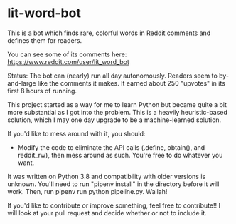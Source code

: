 # lit-word-bot
This is a bot which finds rare, colorful words in Reddit comments and defines them for readers.

You can see some of its comments here: https://www.reddit.com/user/lit_word_bot

Status: The bot can (nearly) run all day autonomously. Readers seem to by-and-large like the comments it makes. It earned about 250 "upvotes" in its first 8 hours of running.

This project started as a way for me to learn Python but became quite a bit more substantial as I got into the problem. This is a heavily heuristic-based solution, which I may one day upgrade to be a machine-learned solution.

If you'd like to mess around with it, you should:

- Modify the code to eliminate the API calls (.define, obtain(), and reddit_rw), then mess around as such. You're free to do whatever you want.

It was written on Python 3.8 and compatibility with older versions is unknown. You'll need to run "pipenv install" in the directory before it will work. Then, run pipenv run python pipeline.py. Wallah!

If you'd like to contribute or improve something, feel free to contribute!! I will look at your pull request and decide whether or not to include it.
